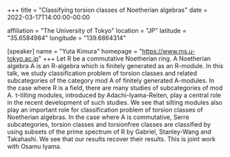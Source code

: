 +++
title = "Classifying torsion classes of Noetherian algebras"
date = 2022-03-17T14:00:00-00:00

affiliation = "The University of Tokyo"
location = "JP"
latitude = "35.6584984"
longitude = "139.6864314"
 
[speaker]
  name = "Yuta Kimura"
  homepage = "https://www.ms.u-tokyo.ac.jp"
+++
Let R be a commutative Noetherian ring. A Noetherian algebra A is an R-algebra which is finitely generated as an R-module. In this talk, we study classification problem of torsion classes and related subcategories of the category mod A of finitely generated A-modules. In the case where R is a field, there are many studies of subcategories of mod A. τ-tilting modules, introduced by Adachi-Iyama-Reiten, play a central role in the recent development of such studies. We see that silting modules also play an important role for classification problem of torsion classes of Noetherian algebras. In the case where A is commutative, Serre subcategories, torsion classes and torsionfree classes are classified by using subsets of the prime spectrum of R by Gabriel, Stanley-Wang and Takahashi. We see that our results recover their results. This is joint work with Osamu Iyama.